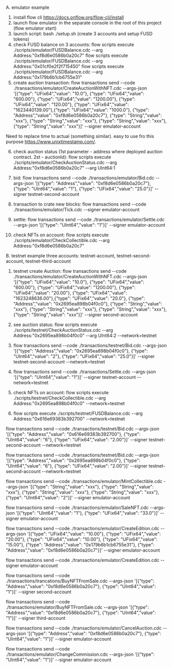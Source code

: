 A. emulator example

1. install flow cli https://docs.onflow.org/flow-cli/install
2. launch flow emulator in the separate console in the root of this project (flow emulator start)
3. launch script: bash ./setup.sh (create 3 accounts and setup FUSD tokens)
4. check FUSD balance on 3 accounts:
  flow scripts execute ./scripts/emulator/FUSDBalance.cdc --arg Address:"0xf8d6e0586b0a20c7"
  flow scripts execute ./scripts/emulator/FUSDBalance.cdc --arg Address:"0x01cf0e2f2f715450"
  flow scripts execute ./scripts/emulator/FUSDBalance.cdc --arg Address:"0x179b6b1cb6755e31"
5. create auction transaction:
  flow transactions send --code ./transactions/emulator/CreateAuctionWithNFT.cdc --args-json '[{"type": "UFix64","value": "10.0"}, {"type": "UFix64","value": "600.00"}, {"type": "UFix64","value": "1200.00"}, {"type": "UFix64","value": "120.00"}, {"type": "UFix64","value": "1623440139.00"},{"type": "UFix64","value": "1000.0"}, {"type": "Address","value": "0xf8d6e0586b0a20c7"}, {"type": "String","value": "xxx"}, {"type": "String","value": "xxx"}, {"type": "String","value": "xxx"}, {"type": "String","value": "xxx"}]' --signer emulator-account

  Need to replace time to actual (something similar). easy to use fro this purpose https://www.unixtimestamp.com/.

6. check auction status (1st parameter - address where deployed auction contract. 2st - auctionId):
   flow scripts execute ./scripts/emulator/CheckAuctionStatus.cdc --arg Address:"0xf8d6e0586b0a20c7" --arg UInt64:1

7. bid:
  flow transactions send --code ./transactions/emulator/Bid.cdc --args-json '[{"type": "Address","value": "0xf8d6e0586b0a20c7"},
  {"type": "UInt64","value": "1"}, {"type": "UFix64","value": "25.0"}]' --signer testnet-second-account
   

8. transaction to crate new blocks: 
   flow transactions send --code ./transactions/emulator/Tick.cdc --signer emulator-account


9. settle:
  flow transactions send --code ./transactions/emulator/Settle.cdc --args-json '[{"type": "UInt64","value": "1"}]' --signer emulator-account

10. check NFTs on account: flow scripts execute ./scripts/emulator/CheckCollectible.cdc --arg Address:"0xf8d6e0586b0a20c7"


B. testnet example
three accounts: testnet-account, testnet-second-account, testnet-third-account

1. testnet create Auction: 
  flow transactions send --code ./transactions/emulator/CreateAuctionWithNFT.cdc --args-json '[{"type": "UFix64","value": "10.0"}, {"type": "UFix64","value": "600.00"}, {"type": "UFix64","value": "1200.00"}, {"type": "UFix64","value": "20.00"}, {"type": "UFix64","value": "1623248636.00"},{"type": "UFix64","value": "20.0"}, {"type": "Address","value": "0x2695ea898b04f0c0"}, {"type": "String","value": "xxx"}, {"type": "String","value": "xxx"}, {"type": "String","value": "xxx"}, {"type": "String","value": "xxx"}]' --signer second-account 

2. see auction status: 
  flow scripts execute ./scripts/testnet/CheckAuctionStatus.cdc --arg Address:"0x2695ea898b04f0c0" --arg UInt64:2 --network=testnet

3. flow transactions send --code ./transactions/testnet/Bid.cdc --args-json '[{"type": "Address","value": "0x2695ea898b04f0c0"},
    {"type": "UInt64","value": "2"}, {"type": "UFix64","value": "25.0"}]' --signer testnet-second-account --network=testnet

4. flow transactions send --code ./transactions/Settle.cdc --args-json '[{"type": "UInt64","value": "1"}]' --signer testnet-account --network=testnet

5. check NFTs on account: flow scripts execute ./scripts/testnet/CheckCollectible.cdc --arg Address:"0x2695ea898b04f0c0" --network=testnet

6. flow scripts execute ./scripts/testnet/FUSDBalance.cdc --arg Address:"0x616e69383b392700" --network=testnet

flow transactions send --code ./transactions/testnet/Bid.cdc --args-json '[{"type": "Address","value": "0x616e69383b392700"}, {"type": "UInt64","value": "6"}, {"type": "UFix64","value": "2.00"}]' --signer testnet-second-account --network=testnet

flow transactions send --code ./transactions/testnet/Bid.cdc --args-json '[{"type": "Address","value": "0x2695ea898b04f0c0"}, {"type": "UInt64","value": "6"}, {"type": "UFix64","value": "2.00"}]' --signer testnet-second-account --network=testnet

flow transactions send --code ./transactions/emulator/MintCollectible.cdc --args-json '[{"type": "String","value": "xxx"}, {"type": "String","value": "xxx"}, {"type": "String","value": "xxx"}, {"type": "String","value": "xxx"}, {"type": "UInt64","value": "2"}]' --signer emulator-account

flow transactions send --code ./transactions/emulator/SaleNFT.cdc --args-json '[{"type": "UInt64","value": "1"}, {"type": "UFix64","value": "33.0"}]' --signer emulator-account

flow transactions send --code ./transactions/emulator/CreateEdition.cdc --args-json '[{"type": "UFix64","value": "10.00"}, {"type": "UFix64","value": "20.00"},  {"type": "UFix64","value": "10.00"},  {"type": "UFix64","value": "15.00"}, {"type": "Address","value": "0x179b6b1cb6755e31"}, {"type": "Address","value": "0xf8d6e0586b0a20c7"}]' --signer emulator-account

 flow transactions send --code ./transactions/emulator/CreateEdition.cdc --signer emulator-account

  flow transactions send --code ./transactions/trancations/BuyNFTFromSale.cdc --args-json '[{"type": "Address","value": "0xf8d6e0586b0a20c7"}, {"type": "UInt64","value": "1"}]' --signer second-account

  flow transactions send --code ./transactions/emulator/BuyNFTFromSale.cdc --args-json '[{"type": "Address","value": "0xf8d6e0586b0a20c7"}, {"type": "UInt64","value": "1"}]' --signer third-account


  flow transactions send --code ./transactions/emulator/CancelAuction.cdc --args-json '[{"type": "Address","value": "0xf8d6e0586b0a20c7"}, {"type": "UInt64","value": "1"}]' --signer emulator-account


  flow transactions send --code ./transactions/emulator/ChangeCommission.cdc --args-json '[{"type": "UInt64","value": "1"}]' --signer emulator-account
